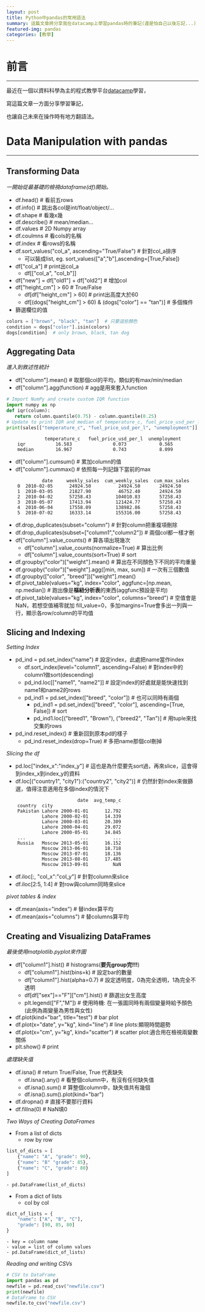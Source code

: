 ```yaml
---
layout: post
title: Python中pandas的常用語法
summary: 這篇文章將分享我在datacamp上學習pandas時的筆記(還是怕自己以後忘記...)
featured-img: pandas
categories: [教學]
---
```


# 前言

***

最近在一個以資料科學為主的程式教學平台[datacamp](https://learn.datacamp.com)學習，

寫這篇文章一方面分享學習筆記，

也讓自己未來在操作時有地方翻語法。


# Data Manipulation with pandas

***

## Transforming Data

*一開始從最基礎的檢視dataframe(df)開始。*
- df.head()  # 看前五rows
- df.info()  # 跳出各col是int/float/object/...
- df.shape   # 看幾x幾
- df.describe()  # mean/median...
- df.values  # 2D Numpy array
- df.coulmns  # 看cols的名稱
- df.index  # 看rows的名稱
- df.sort_values("col_a", ascending="True/False")  # 針對col_a排序
    - 可以裝成list, eg. sort_values(["a","b"],ascending=[True,False])
- df["col_a"]  # print出col_a
    - df[["col_a", "col_b"]]
- df["new"] = df["old1"] + df["old2"]  # 增加col
- df["height_cm"] > 60  # True/False
    - df[df["height_cm"] > 60]  # print出高度大於60
    - df[(dogs["height_cm"] > 60) & (dogs["color"] == "tan")]  # 多個條件
- 篩選欄位的值
```python
colors = ["brown", "black", "tan"]  # 只要這些顏色
condition = dogs["color"].isin(colors)
dogs[condition]  # only brown, black, tan dog
```

## Aggregating Data

*進入到敘述性統計*
- df["column"].mean()  # 取那個col的平均，類似的有max/min/median
- df["column"].agg(function)  # agg是用來套入function
```python
# Import NumPy and create custom IQR function
import numpy as np
def iqr(column):
   return column.quantile(0.75) - column.quantile(0.25)
# Update to print IQR and median of temperature_c, fuel_price_usd_per_l, & unemployment
print(sales[["temperature_c", "fuel_price_usd_per_l", "unemployment"]].agg([iqr, np.median]))
```
```
              temperature_c   fuel_price_usd_per_l  unemployment
    iqr           16.583               0.073            0.565
    median        16.967               0.743            8.099
```

- df["column"].cumsum()  # 累加column的值
- df["column"].cummax()  # 依照每一列記錄下當前的max
```
             date     weekly_sales  cum_weekly_sales  cum_max_sales
    0  2010-02-05      24924.50          24924.50       24924.50
    1  2010-03-05      21827.90          46752.40       24924.50
    2  2010-04-02      57258.43         104010.83       57258.43
    3  2010-05-07      17413.94         121424.77       57258.43
    4  2010-06-04      17558.09         138982.86       57258.43
    5  2010-07-02      16333.14         155316.00       57258.43
```
- df.drop_duplicates(subset="column")  # 針對column把重複項刪除
- df.drop_duplicates(subset=["column1","column2"])  # 兩個col都一樣才刪
- df["column"].value_counts()  # 算各項出現幾次
    - df["column"].value_counts(normalize=True)  # 算出比例
    - df["column"].value_counts(sort=True)  # sort
- df.groupby("color")["weight"].mean()  # 算出在不同顏色下不同的平均重量
- df.groupby("color")["weight"].agg([min, max, sum])  # 一次有三個數值
- df.groupby(["color", "breed"])["weight"].mean() 
- df.pivot_table(values="kg", index="color", aggfunc=[np.mean, np.median])  # 跑出像是**樞紐分析表**的東西(aggfunc預設是平均)
- df.pivot_table(values="kg", index="color", columns="breed")  # 空值會是NaN，若想空值補零就加 fill_value=0，多加margins=True會多出一列與一行，顯示各row/column的平均值


## Slicing and Indexing

*Setting Index*
- pd_ind = pd.set_index("name")  # 設定index，此處把name當作index
    - df.sort_index(level="column1", ascending=False)  # 對index中的column1做sort(descending)
    - pd_ind.loc[["name1", "name2"]]  # 設定index的好處就是能快速找到name1和name2的rows
    - pd_ind1 = pd.set_index(["breed", "color"])  # 也可以同時有兩個
        - pd_ind1 = pd.set_index(["breed", "color"], ascending=[True, False])  # sort
        - pd_ind1.loc[("breed1", "Brown"), ("breed2", "Tan")]  # 用tuple來找交集的rows
- pd_ind.reset_index()  # 重新回到原本pd的樣子
    - pd_ind.reset_index(drop=True)  # 多把name那個col刪掉

*Slicing the df*
- pd.loc["index_x":"index_y"]  # 這也是為什麼要先sort過，再來slice，這會得到index_x到index_y的資料
- df.loc[("country1", "city1"):("country2", "city2")]  # 仍然針對index來做篩選，值得注意適用在多個index的情況下
```
                          date  avg_temp_c
    country  city                         
    Pakistan Lahore 2000-01-01      12.792
             Lahore 2000-02-01      14.339
             Lahore 2000-03-01      20.309
             Lahore 2000-04-01      29.072
             Lahore 2000-05-01      34.845
    ...                    ...         ...
    Russia   Moscow 2013-05-01      16.152
             Moscow 2013-06-01      18.718
             Moscow 2013-07-01      18.136
             Moscow 2013-08-01      17.485
             Moscow 2013-09-01         NaN
```
- df.iloc[:, "col_x":"col_y"]  # 針對column來slice
- df.iloc[2:5, 1:4]  # 對row與column同時來slice

*pivot tables & index*
- df.mean(axis="index")  # 替index算平均
- df.mean(axis="columns")  # 替columns算平均


## Creating and Visualizing DataFrames

*最後使用matplotlib.pyplot來作圖*
- df["column1"].hist()  # histograms(**要先group完!!!**)
    - df["column1"].hist(bins=k)  # 設定bar的數量
    - df["column1"].hist(alpha=0.7)  # 設定透明度，0為完全透明，1為完全不透明
    - df[df["sex"]=="F"]["cm"].hist()  # 篩選出女生高度
    - plt.legend(["F","M"])  # 使用時機: 在一張圖同時有兩個變量時給予顏色(此例為兩變量為男性與女性)
- df.plot(kind="bar", title="test")  # bar plot
- df.plot(x="date", y="kg", kind="line")  # line plots:顯現時間趨勢
- df.plot(x="cm", y="kg", kind="scatter")  # scatter plot:適合用在檢視兩變數關係
- plt.show()  # print

*處理缺失值*
- df.isna()  # return True/False, True 代表缺失
    - df.isna().any()  # 看整個column中，有沒有任何缺失值
    - df.isna().sum()  # 算整個column中，缺失值共有幾個
    - df.isna().sum().plot(kind="bar")
- df.dropna()  # 直接不要那行資料
- df.fillna(0)  # NaN填0

*Two Ways of Creating DataFrames*
- From a list of dicts
    - row by row
```python
list_of_dicts = [
    {"name": "A", "grade": 90},
    {"name": "B" "grade": 85},
    {"name": "C", "grade": 80}
]
```
    - pd.DataFrame(list_of_dicts)
- From a dict of lists
    - col by col
```python
dict_of_lists = {
    "name": ["A", "B", "C"],
    "grade": [90, 85, 80]
}
```
    - key = column name
    - value = list of column values
    - pd.DataFrame(dict_of_lists)

*Reading and writing CSVs*
```python
# CSV to DataFrame
import pandas as pd
newfile = pd.read_csv("newfile.csv")
print(newfile)
# DataFrame to CSV
newfile.to_csv("newfile.csv")
```